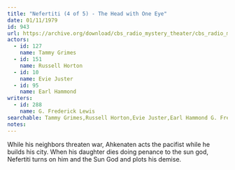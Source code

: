 ```yaml
---
title: "Nefertiti (4 of 5) - The Head with One Eye"
date: 01/11/1979
id: 943
url: https://archive.org/download/cbs_radio_mystery_theater/cbs_radio_mystery_theater-0901-0950.zip/cbs_radio_mystery_theater-0901-0950%2Fcbsrmt_0943_neferitiri_part_4_the_head_with_one_eye.mp3
actors:  
  - id: 127
    name: Tammy Grimes  
  - id: 151
    name: Russell Horton  
  - id: 10
    name: Evie Juster  
  - id: 95
    name: Earl Hammond
writers:  
  - id: 288
    name: G. Frederick Lewis
searchable: Tammy Grimes,Russell Horton,Evie Juster,Earl Hammond G. Frederick Lewis
notes:  
---
```

While his neighbors threaten war, Ahkenaten acts the pacifist while he builds his city. When his daughter dies doing penance to the sun god, Nefertiti turns on him and the Sun God and plots his demise.